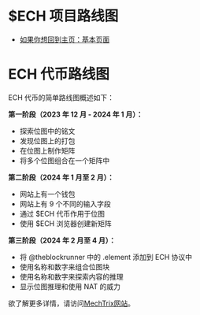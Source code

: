 # $ECH 项目路线图

- [如果你想回到主页：基本页面](../README.md)

# ECH 代币路线图

ECH 代币的简单路线图概述如下：

**第一阶段（2023 年 12 月 - 2024 年 1 月）：**
- 探索位图中的铭文
- 发现位图上的打包
- 在位图上制作矩阵
- 将多个位图组合在一个矩阵中

**第二阶段（2024 年 1 月至 2 月）：**
- 网站上有一个钱包
- 网站上有 9 个不同的输入字段
- 通过 $ECH 代币作用于位图
- 使用 $ECH 浏览器创建新矩阵

**第三阶段（2024 年 2 月至 4 月）：**
- 将 @theblockrunner 中的 .element 添加到 ECH 协议中
- 使用名称和数字来组合位图块
- 使用名称和数字来探索内容的推理
- 显示位图推理和使用 NAT 的威力

欲了解更多详情，请访问[MechTrix网站](https://mechtrix.io/)。

